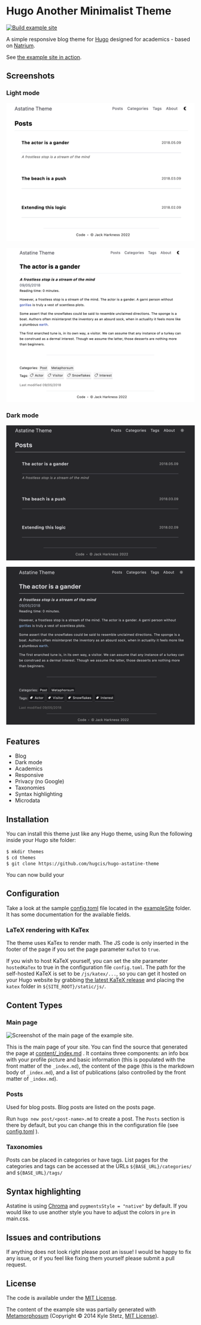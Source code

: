 # Hugo Another Minimalist Theme

[![Build example site](https://github.com/hugcis/hugo-astatine-theme/actions/workflows/main.yml/badge.svg)](https://github.com/hugcis/hugo-astatine-theme/actions/workflows/main.yml)

A simple responsive blog theme for [Hugo](https://gohugo.io/) designed for
academics - based on [Natrium](https://github.com/mobybit/hugo-natrium-theme).

See [the example site in action](https://hugcis.github.io/hugo-astatine-theme/).

## Screenshots

### Light mode

![Post list screenshot](/images/post_list.png)

![Post screenshot](/images/post.png)

### Dark mode

![Post list dark screenshot](/images/post_list_dark.png)

![Post dark screenshot](/images/post_dark.png)

## Features

- Blog
- Dark mode
- Academics
- Responsive
- Privacy (no Google)
- Taxonomies
- Syntax highlighting
- Microdata

## Installation

You can install this theme just like any Hugo theme, using 
Run the following inside your Hugo site folder:

```
$ mkdir themes
$ cd themes
$ git clone https://github.com/hugcis/hugo-astatine-theme
```

You can now build your 

## Configuration

Take a look at the sample
[config.toml](https://github.com/hugcis/hugo-astatine-theme/blob/master/exampleSite/config.toml)
file located in the
[exampleSite](https://github.com/hugcis/hugo-astatine-theme/blob/master/exampleSite)
folder. It has some documentation for the available fields.

### LaTeX rendering with KaTex

The theme uses KaTex to render math. The JS code is only inserted in the footer
of the page if you set the page parameter `KaTeX` to `true`. 

If you wish to host KaTeX yourself, you can set the site parameter `hostedKaTex`
to true in the configuration file `config.toml`. The path for the self-hosted
KaTeX is set to be `/js/katex/...`, so you can get it hosted on your Hugo
website by grabbing [the latest KaTeX
release](https://github.com/KaTeX/KaTeX/releases) and placing the `katex` folder
in `${SITE_ROOT}/static/js/`.

## Content Types

### Main page

![Screenshot of the main page of the example
site.](/images/screenshot.png)

This is the main page of your site. You can find the source that generated the
page at
[content/_index.md](https://github.com/hugcis/hugo-astatine-theme/blob/master/exampleSite/content/_index.md)
. It contains three components: an info box with your profile picture and basic
information (this is populated with the front matter of the `_index.md`), the
content of the page (this is the markdown body of `_index.md`), and a list of
publications (also controlled by the front matter of `_index.md`).

### Posts

Used for blog posts. Blog posts are listed on the posts page.

Run `hugo new post/<post-name>.md` to create a post. The `Posts` section is
there by default, but you can change this in the configuration file (see
[config.toml](https://github.com/hugcis/hugo-astatine-theme/blob/master/exampleSite/config.toml)
).

### Taxonomies

Posts can be placed in categories or have tags. List pages for the categories
and tags can be accessed at the URLs `${BASE_URL}/categories/` and `${BASE_URL}/tags/`

## Syntax highlighting

Astatine is using [Chroma](https://gohugo.io/content-management/syntax-highlighting/) and `pygmentsStyle = "native"` by default. If you would like to use another style you have to adjust the colors in `pre` in main.css.

## Issues and contributions

If anything does not look right please post an issue! I would be happy to fix
any issue, or if you feel like fixing them yourself please submit a pull
request.

## License

The code is available under the [MIT License](https://github.com/hugcis/hugo-astatine-theme/blob/master/LICENSE.md). 

The content of the example site was partially generated with [Metamorphosum](http://metaphorpsum.com/) (Copyright © 2014 Kyle Stetz, [MIT License](https://github.com/kylestetz/metaphorpsum/blob/master/LICENSE.md)).
